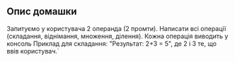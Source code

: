 ## Опис домашки

Запитуємо у користувача 2 операнда (2 промти).
Написати всі операції (складання, віднімання, множення, ділення). Кожна операція виводить у консоль Приклад для складання: "Результат: 2+3 = 5", де 2 і 3 те, що ввів користувач.`